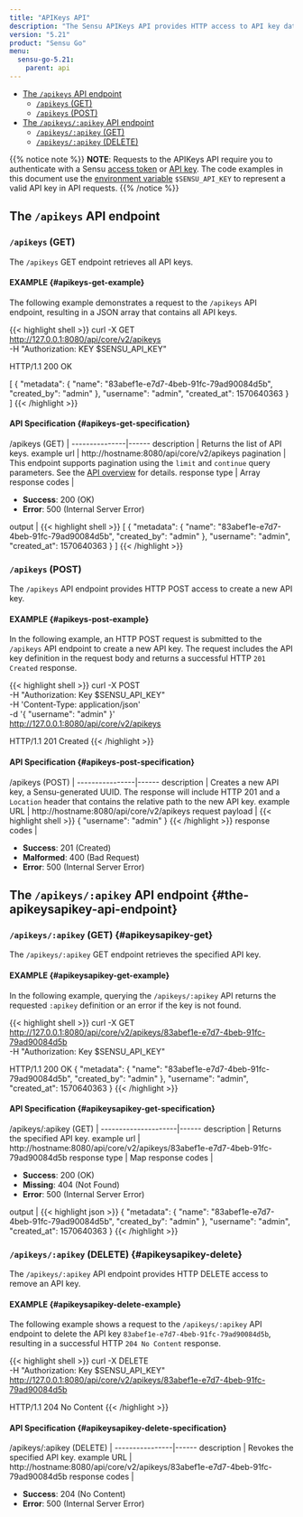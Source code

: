 ```yaml
---
title: "APIKeys API"
description: "The Sensu APIKeys API provides HTTP access to API key data. This reference includes examples for returning lists of API keys, creating API keys, and more."
version: "5.21"
product: "Sensu Go"
menu:
  sensu-go-5.21:
    parent: api
---
```


- [The `/apikeys` API endpoint](#the-apikeys-api-endpoint)
  - [`/apikeys` (GET)](#apikeys-get)
  - [`/apikeys` (POST)](#apikeys-post)
- [The `/apikeys/:apikey` API endpoint](#the-apikeysapikey-api-endpoint)
  - [`/apikeys/:apikey` (GET)](#apikeysapikey-get)
  - [`/apikeys/:apikey` (DELETE)](#apikeysapikey-delete)

{{% notice note %}}
**NOTE**: Requests to the APIKeys API require you to authenticate with a Sensu [access token](../overview/#authenticate-with-the-authentication-api) or [API key](../overview/#authenticate-with-an-api-key).
The code examples in this document use the [environment variable](../overview/#configure-an-environment-variable-for-api-key-authentication) `$SENSU_API_KEY` to represent a valid API key in API requests. 
{{% /notice %}}

## The `/apikeys` API endpoint

### `/apikeys` (GET)

The `/apikeys` GET endpoint retrieves all API keys.

#### EXAMPLE {#apikeys-get-example}

The following example demonstrates a request to the `/apikeys` API endpoint, resulting in a JSON array that contains all API keys.

{{< highlight shell >}}
curl -X GET \
http://127.0.0.1:8080/api/core/v2/apikeys \
-H "Authorization: KEY $SENSU_API_KEY"

HTTP/1.1 200 OK

[
  {
    "metadata": {
      "name": "83abef1e-e7d7-4beb-91fc-79ad90084d5b",
      "created_by": "admin"
    },
    "username": "admin",
    "created_at": 1570640363
  }
]
{{< /highlight >}}

#### API Specification {#apikeys-get-specification}

/apikeys (GET)  | 
---------------|------
description    | Returns the list of API keys.
example url    | http://hostname:8080/api/core/v2/apikeys
pagination     | This endpoint supports pagination using the `limit` and `continue` query parameters. See the [API overview][1] for details.
response type  | Array
response codes | <ul><li>**Success**: 200 (OK)</li><li>**Error**: 500 (Internal Server Error)</li></ul>
output         | {{< highlight shell >}}
[
  {
    "metadata": {
      "name": "83abef1e-e7d7-4beb-91fc-79ad90084d5b",
      "created_by": "admin"
    },
    "username": "admin",
    "created_at": 1570640363
  }
]
{{< /highlight >}}

### `/apikeys` (POST)

The `/apikeys` API endpoint provides HTTP POST access to create a new API key.

#### EXAMPLE {#apikeys-post-example}

In the following example, an HTTP POST request is submitted to the `/apikeys` API endpoint to create a new API key.
The request includes the API key definition in the request body and returns a successful HTTP `201 Created` response.

{{< highlight shell >}}
curl -X POST \
-H "Authorization: Key $SENSU_API_KEY" \
-H 'Content-Type: application/json' \
-d '{
  "username": "admin"
}' \
http://127.0.0.1:8080/api/core/v2/apikeys

HTTP/1.1 201 Created
{{< /highlight >}}

#### API Specification {#apikeys-post-specification}

/apikeys (POST) | 
----------------|------
description     | Creates a new API key, a Sensu-generated UUID. The response will include HTTP 201 and a `Location` header that contains the relative path to the new API key.
example URL     | http://hostname:8080/api/core/v2/apikeys
request payload  | {{< highlight shell >}}
{
  "username": "admin"
}
{{< /highlight >}}
response codes  | <ul><li>**Success**: 201 (Created)</li><li>**Malformed**: 400 (Bad Request)</li><li>**Error**: 500 (Internal Server Error)</li></ul>

## The `/apikeys/:apikey` API endpoint {#the-apikeysapikey-api-endpoint}

### `/apikeys/:apikey` (GET) {#apikeysapikey-get}

The `/apikeys/:apikey` GET endpoint retrieves the specified API key.

#### EXAMPLE {#apikeysapikey-get-example}

In the following example, querying the `/apikeys/:apikey` API returns the requested `:apikey` definition or an error if the key is not found.

{{< highlight shell >}}
curl -X GET \
http://127.0.0.1:8080/api/core/v2/apikeys/83abef1e-e7d7-4beb-91fc-79ad90084d5b \
-H "Authorization: Key $SENSU_API_KEY"

HTTP/1.1 200 OK
{
  "metadata": {
    "name": "83abef1e-e7d7-4beb-91fc-79ad90084d5b",
    "created_by": "admin"
  },
  "username": "admin",
  "created_at": 1570640363
}
{{< /highlight >}}

#### API Specification {#apikeysapikey-get-specification}

/apikeys/:apikey (GET) | 
---------------------|------
description          | Returns the specified API key.
example url          | http://hostname:8080/api/core/v2/apikeys/83abef1e-e7d7-4beb-91fc-79ad90084d5b
response type        | Map
response codes       | <ul><li>**Success**: 200 (OK)</li><li>**Missing**: 404 (Not Found)</li><li>**Error**: 500 (Internal Server Error)</li></ul>
output               | {{< highlight json >}}
{
  "metadata": {
    "name": "83abef1e-e7d7-4beb-91fc-79ad90084d5b",
    "created_by": "admin"
  },
  "username": "admin",
  "created_at": 1570640363
}
{{< /highlight >}}

### `/apikeys/:apikey` (DELETE) {#apikeysapikey-delete}

The `/apikeys/:apikey` API endpoint provides HTTP DELETE access to remove an API key.

#### EXAMPLE {#apikeysapikey-delete-example}

The following example shows a request to the `/apikeys/:apikey` API endpoint to delete the API key `83abef1e-e7d7-4beb-91fc-79ad90084d5b`, resulting in a successful HTTP `204 No Content` response.

{{< highlight shell >}}
curl -X DELETE \
-H "Authorization: Key $SENSU_API_KEY" \
http://127.0.0.1:8080/api/core/v2/apikeys/83abef1e-e7d7-4beb-91fc-79ad90084d5b

HTTP/1.1 204 No Content
{{< /highlight >}}

#### API Specification {#apikeysapikey-delete-specification}

/apikeys/:apikey (DELETE) | 
----------------|------
description     | Revokes the specified API key.
example URL     | http://hostname:8080/api/core/v2/apikeys/83abef1e-e7d7-4beb-91fc-79ad90084d5b
response codes  | <ul><li>**Success**: 204 (No Content)</li><li>**Error**: 500 (Internal Server Error)</li></ul>

[1]: ../overview#pagination
